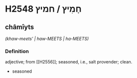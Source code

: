 # H2548 חָמִיץ / חמיץ

## châmîyts

_(khaw-meets' | haw-MEETS | ha-MEETS)_

### Definition

adjective; from [[H2556]]; seasoned, i.e., salt provender; clean.

- seasoned
